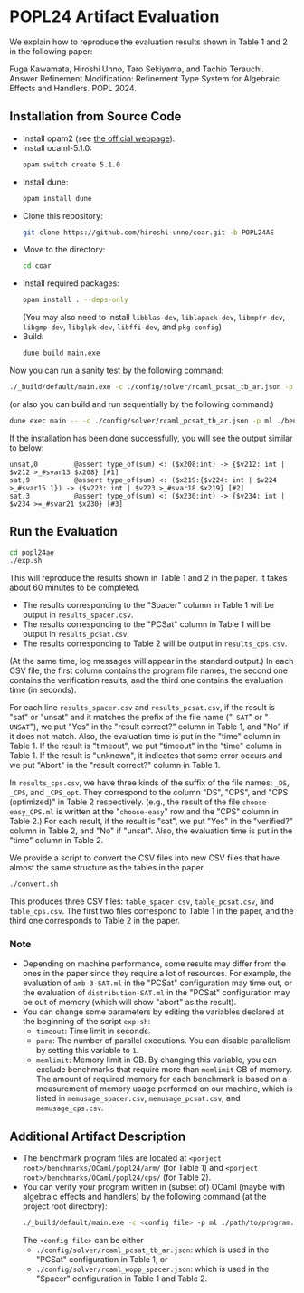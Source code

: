 # POPL24 Artifact Evaluation

We explain how to reproduce the evaluation results shown in Table 1 and 2 in the following paper:

Fuga Kawamata, Hiroshi Unno, Taro Sekiyama, and Tachio Terauchi. Answer Refinement Modification: Refinement Type System for Algebraic Effects and Handlers. POPL 2024.

## Installation from Source Code

* Install opam2 (see [the official webpage](https://opam.ocaml.org/doc/Install.html)).
* Install ocaml-5.1.0:
  ```bash
  opam switch create 5.1.0
  ```
* Install dune:
  ```bash
  opam install dune
  ```
* Clone this repository:
  ```bash
  git clone https://github.com/hiroshi-unno/coar.git -b POPL24AE
  ```
* Move to the directory:
  ```bash
  cd coar
  ```
* Install required packages:
  ```bash
  opam install . --deps-only
  ```
  (You may also need to install `libblas-dev`, `liblapack-dev`, `libmpfr-dev`, `libgmp-dev`, `libglpk-dev`, `libffi-dev`, and `pkg-config`)
* Build:
  ```bash
  dune build main.exe
  ```

Now you can run a sanity test by the following command:
```bash
./_build/default/main.exe -c ./config/solver/rcaml_pcsat_tb_ar.json -p ml ./benchmarks/OCaml/safety/simple/sum.ml
```
(or also you can build and run sequentially by the following command:)
```bash
dune exec main -- -c ./config/solver/rcaml_pcsat_tb_ar.json -p ml ./benchmarks/OCaml/safety/simple/sum.ml
```
If the installation has been done successfully, you will see the output similar to below:
```
unsat,0         @assert type_of(sum) <: ($x208:int) -> {$v212: int | $v212 >_#svar13 $x208} [#1] 
sat,9           @assert type_of(sum) <: ($x219:{$v224: int | $v224 >_#svar15 1}) -> {$v223: int | $v223 >_#svar18 $x219} [#2] 
sat,3           @assert type_of(sum) <: ($x230:int) -> {$v234: int | $v234 >=_#svar21 $x230} [#3]
```

## Run the Evaluation
```bash
cd popl24ae
./exp.sh
```

This will reproduce the results shown in Table 1 and 2 in the paper. It takes about 60 minutes to be completed.

* The results corresponding to the "Spacer" column in Table 1 will be output in `results_spacer.csv`.
* The results corresponding to the "PCSat" column in Table 1 will be output in `results_pcsat.csv`.
* The results corresponding to Table 2 will be output in `results_cps.csv`.

(At the same time, log messages will appear in the standard output.) In each CSV file, the first column contains the program file names, the second one contains the verification results, and the third one contains the evaluation time (in seconds).

For each line `results_spacer.csv` and `results_pcsat.csv`, if the result is "sat" or "unsat" and it matches the prefix of the file name ("`-SAT`" or "`-UNSAT`"), we put "Yes" in the "result correct?" column in Table 1, and "No" if it does not match. Also, the evaluation time is put in the "time" column in Table 1. If the result is "timeout", we put "timeout" in the "time" column in Table 1. If the result is "unknown", it indicates that some error occurs and we put "Abort" in the "result correct?" column in Table 1.

In `results_cps.csv`, we have three kinds of the suffix of the file names: `_DS`, `_CPS`, and `_CPS_opt`. They correspond to the column "DS", "CPS", and "CPS (optimized)" in Table 2 respectively. (e.g., the result of the file `choose-easy_CPS.ml` is written at the "`choose-easy`" row and the "CPS" column in Table 2.) For each result, if the result is "sat", we put "Yes" in the "verified?" column in Table 2, and "No" if "unsat". Also, the evaluation time is put in the "time" column in Table 2.

We provide a script to convert the CSV files into new CSV files
that have almost the same structure as the tables in the paper.
```bash
./convert.sh
```
This produces three CSV files: `table_spacer.csv`, `table_pcsat.csv`, and `table_cps.csv`.
The first two files correspond to Table 1 in the paper,
and the third one corresponds to Table 2 in the paper.

### Note
- Depending on machine performance, some results may differ from the ones in the paper since they require a lot of resources. For example, the evaluation of `amb-3-SAT.ml` in the "PCSat" configuration may time out, or the evaluation of `distribution-SAT.ml` in the "PCSat" configuration may be out of memory (which will show "abort" as the result).
- You can change some parameters by editing the variables declared at the beginning of the script `exp.sh`:
  - `timeout`: Time limit in seconds.
  - `para`: The number of parallel executions. You can disable parallelism by setting this variable to `1`.
  - `memlimit`: Memory limit in GB. By changing this variable, you can exclude benchmarks that require more than `memlimit` GB of memory. The amount of required memory for each benchmark is based on a measurement of memory usage  performed on our machine, which is listed in `memusage_spacer.csv`, `memusage_pcsat.csv`, and `memusage_cps.csv`.

## Additional Artifact Description
- The benchmark program files are located at `<porject root>/benchmarks/OCaml/popl24/arm/` (for Table 1) and `<porject root>/benchmarks/OCaml/popl24/cps/` (for Table 2).
- You can verify your program written in (subset of) OCaml (maybe with algebraic effects and handlers) by the following command (at the project root directory):
  ```bash
  ./_build/default/main.exe -c <config file> -p ml ./path/to/program.ml
  ```
  The `<config file>` can be either
  - `./config/solver/rcaml_pcsat_tb_ar.json`: which is used in the "PCSat" configuration in Table 1, or
  - `./config/solver/rcaml_wopp_spacer.json`: which is used in the "Spacer" configuration in Table 1 and Table 2.